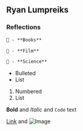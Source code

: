 ## Ryan Lumpreiks

### Reflections

```markdown
📖 - **Books**

🎥 - **Film**

🧬 - **Science**
```



- Bulleted
- List

1. Numbered
2. List

**Bold** and _Italic_ and `Code` text

[Link](url) and ![Image](src)

